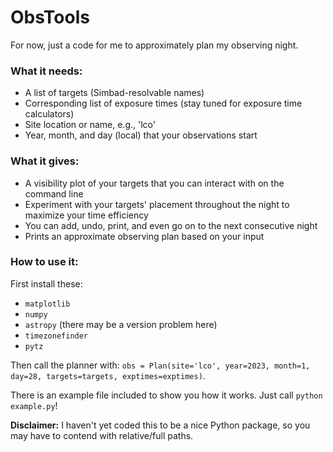 # ObsTools

For now, just a code for me to approximately plan my observing night.

### What it needs:
  - A list of targets (Simbad-resolvable names)
  - Corresponding list of exposure times (stay tuned for exposure time calculators)
  - Site location or name, e.g., 'lco'
  - Year, month, and day (local) that your observations start
  
### What it gives:
  - A visibility plot of your targets that you can interact with on the command line
  - Experiment with your targets' placement throughout the night to maximize your time efficiency
  - You can add, undo, print, and even go on to the next consecutive night
  - Prints an approximate observing plan based on your input
  
### How to use it:
First install these:
  - `matplotlib`
  - `numpy`
  - `astropy` (there may be a version problem here)
  - `timezonefinder`
  - `pytz`
  
Then call the planner with:
  `obs = Plan(site='lco', year=2023, month=1, day=28, targets=targets, exptimes=exptimes)`.

There is an example file included to show you how it works. Just call `python example.py`!

**Disclaimer:** I haven't yet coded this to be a nice Python package, so you may have to contend with relative/full paths.

